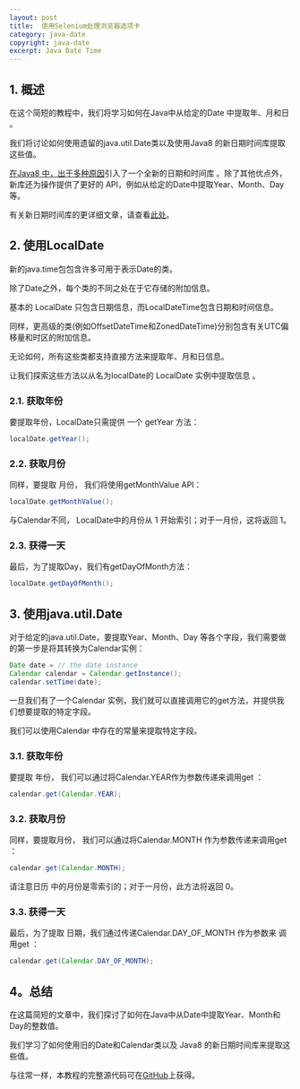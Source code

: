 ```yaml
---
layout: post
title:  使用Selenium处理浏览器选项卡
category: java-date
copyright: java-date
excerpt: Java Date Time
---
```


## 1. 概述

在这个简短的教程中，我们将学习如何在Java中从给定的Date 中提取年、月和日 。

我们将讨论如何使用遗留的java.util.Date类以及使用Java8 的新日期时间库提取这些值。

[在Java8 中，出于多种原因](http://www.oracle.com/technetwork/articles/java/jf14-date-time-2125367.html)引入了一个全新的日期和时间库 。除了其他优点外，新库还为操作提供了更好的 API，例如从给定的Date中提取Year、Month、Day等。

有关新日期时间库的更详细文章，请查看[此处](https://www.baeldung.com/java-8-date-time-intro)。

## 2. 使用LocalDate

新的java.time包包含许多可用于表示Date的类。

除了Date之外，每个类的不同之处在于它存储的附加信息。

基本的 LocalDate 只包含日期信息，而LocalDateTime包含日期和时间信息。

同样，更高级的类(例如OffsetDateTime和ZonedDateTime)分别包含有关UTC偏移量和时区的附加信息。

无论如何，所有这些类都支持直接方法来提取年、月和日信息。

让我们探索这些方法以从名为localDate的 LocalDate 实例中提取信息 。

### 2.1. 获取年份

要提取年份，LocalDate只需提供 一个 getYear 方法：

```java
localDate.getYear();
```

### 2.2. 获取月份

同样，要提取 月份， 我们将使用getMonthValue API：

```java
localDate.getMonthValue();
```

与Calendar不同， LocalDate中的月份从 1 开始索引；对于一月份，这将返回 1。

### 2.3. 获得一天

最后，为了提取Day，我们有getDayOfMonth方法：

```java
localDate.getDayOfMonth();
```

## 3. 使用java.util.Date

对于给定的java.util.Date，要提取Year、Month、Day 等各个字段，我们需要做的第一步是将其转换为Calendar实例：

```java
Date date = // the date instance
Calendar calendar = Calendar.getInstance();
calendar.setTime(date);
```

一旦我们有了一个Calendar 实例，我们就可以直接调用它的get方法，并提供我们想要提取的特定字段。

我们可以使用Calendar 中存在的常量来提取特定字段。

### 3.1. 获取年份

要提取 年份， 我们可以通过将Calendar.YEAR作为参数传递来调用get ：

```java
calendar.get(Calendar.YEAR);
```

### 3.2. 获取月份

同样，要提取月份， 我们可以通过将Calendar.MONTH 作为参数传递来调用get ：

```java
calendar.get(Calendar.MONTH);
```

请注意日历 中的月份是零索引的；对于一月份，此方法将返回 0。

### 3.3. 获得一天

最后，为了提取 日期，我们通过传递Calendar.DAY_OF_MONTH 作为参数来 调用get ：

```java
calendar.get(Calendar.DAY_OF_MONTH);
```

## 4。总结

在这篇简短的文章中，我们探讨了如何在Java中从Date中提取Year、Month和Day的整数值。

我们学习了如何使用旧的Date和Calendar类以及 Java8 的新日期时间库来提取这些值。

与往常一样，本教程的完整源代码可在[GitHub](https://github.com/tu-yucheng/taketoday-tutorial4j/tree/master/java-core-modules/java-date-operations-1)上获得。